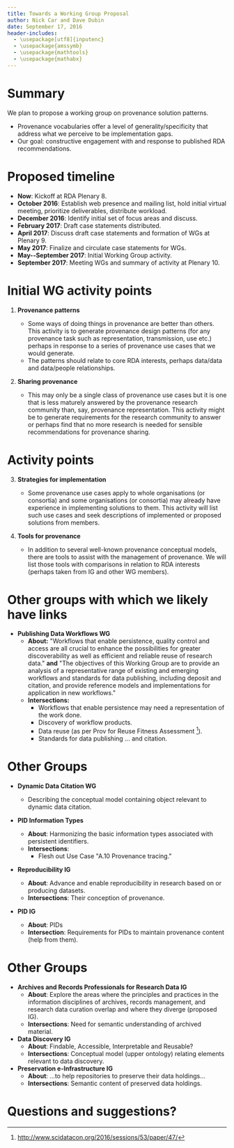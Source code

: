 ```yaml
---
title: Towards a Working Group Proposal
author: Nick Car and Dave Dubin
date: September 17, 2016
header-includes:
  - \usepackage[utf8]{inputenc}
  - \usepackage{amssymb}
  - \usepackage{mathtools}
  - \usepackage{mathabx}
---
```


# Summary

We plan to propose a working group on provenance solution patterns.

- Provenance vocabularies offer a level of generality/specificity that address
  what we perceive to be implementation gaps.
- Our goal: constructive engagement with and response to published RDA recommendations.

# Proposed timeline

- **Now**: Kickoff at RDA Plenary 8.
- **October 2016**: Establish web presence and mailing list, hold
  initial virtual meeting, prioritize deliverables, distribute workload.
- **December 2016**: Identify initial set of focus areas and discuss.
- **February 2017**: Draft case statements distributed.
- **April 2017**: Discuss draft case statements and formation of WGs at Plenary 9.
- **May 2017**: Finalize and circulate case statements for WGs.
- **May--September 2017**: Initial Working Group activity.
- **September 2017**: Meeting WGs and summary of activity at Plenary 10.

# Initial WG activity points

1.  **Provenance patterns**
    -   Some ways of doing things in provenance are better than others. This
        activity is to generate provenance design patterns (for any
        provenance task such as representation, transmission, use etc.)
        perhaps in response to a series of provenance use cases that we
        would generate.
    -   The patterns should relate to core
        RDA interests, perhaps data/data and data/people
        relationships.

2.  **Sharing provenance**
    -   This may only be a single class of
        provenance use cases but it is one that is less maturely
        answered by the provenance research community than, say,
        provenance representation. This activity might be to generate
        requirements for the research community to answer or perhaps
        find that no more research is needed for sensible
        recommendations for provenance sharing.

# Activity points

3.  **Strategies for implementation**
    -   Some provenance use cases apply
        to whole organisations (or consortia) and some organisations
        (or consortia) may already have experience in implementing
        solutions to them. This activity will list such use cases and
        seek descriptions of implemented or proposed solutions from
        members.

4.  **Tools for provenance**
    -   In addition to several well-known provenance conceptual models,
        there are tools to assist with the management of provenance. We
        will list those tools with comparisons in relation to RDA
        interests (perhaps taken from IG and other WG members).

# Other groups with which we likely have links

-   **Publishing Data Workflows WG**
    -   **About:** "Workflows that enable persistence, quality control
        and access are all crucial to enhance the possibilities for
        greater discoverability as well as efficient and reliable reuse
        of research data." **and** "The objectives of this Working
        Group are to provide an analysis of a representative range of
        existing and emerging workflows and standards for data
        publishing, including deposit and citation, and provide
        reference models and implementations for application in new
        workflows."
    -   **Intersections:**
        -   Workflows that enable persistence may need a representation
            of the work done.
        -   Discovery of workflow products.
        -   Data reuse (as per Prov for Reuse Fitness Assessment [^1]).
        -   Standards for data publishing ... and citation.

# Other Groups

-   **Dynamic Data Citation WG**
    -   Describing the conceptual model
        containing object relevant to dynamic data citation.

-   **PID Information Types**
    -   **About**: Harmonizing the basic
        information types associated with persistent identifiers.
    -   **Intersections**:
        -   Flesh out Use Case "A.10 Provenance tracing."
-   **Reproducibility IG**
    -   **About**: Advance and enable
        reproducibility in research based on or producing datasets.
    -   **Intersections**: Their conception
        of provenance.
-   **PID IG**
    -   **About**: PIDs
    -   **Intersection**: Requirements for PIDs to
        maintain provenance content (help from them).


# Other Groups

-   **Archives and Records Professionals for Research Data IG**
    -   **About**: Explore the areas where the principles
        and practices in the information disciplines of archives,
        records management, and research data curation overlap and where
        they diverge (proposed IG).
    -   **Intersections**: Need for semantic understanding of archived
        material.
-   **Data Discovery IG**
    -   **About**: Findable, Accessible, Interpretable and Reusable?
    -   **Intersections**: Conceptual model (upper ontology) relating
        elements relevant to data discovery.
-   **Preservation e-Infrastructure IG**
    -   **About**: ...to help repositories to preserve their data
        holdings...
    -   **Intersections**: Semantic content of preserved data holdings.

# Questions and suggestions?



> [^1]: <http://www.scidatacon.org/2016/sessions/53/paper/47/>

